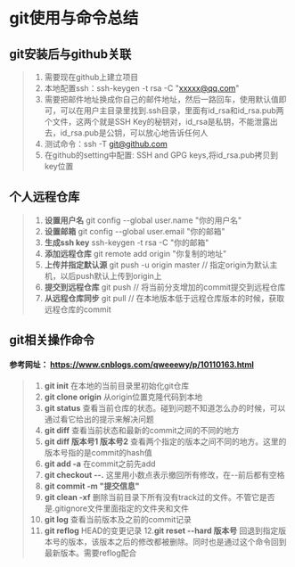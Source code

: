 # git使用与命令总结
## git安装后与github关联
> 1. 需要现在github上建立项目
> 2. 本地配置ssh：ssh-keygen -t rsa -C "xxxxx@qq.com"
> 3. 需要把邮件地址换成你自己的邮件地址，然后一路回车，使用默认值即可，可以在用户主目录里找到.ssh目录，里面有id_rsa和id_rsa.pub两个文件，这两个就是SSH Key的秘钥对，id_rsa是私钥，不能泄露出去，id_rsa.pub是公钥，可以放心地告诉任何人
> 4. 测试命令：ssh -T git@github.com
> 5. 在github的setting中配置: SSH and GPG keys,将id_rsa.pub拷贝到key位置


## 个人远程仓库
> 1. **设置用户名** git config --global user.name "你的用户名"
> 2. **设置邮箱**  git config --global user.email "你的邮箱"
> 3. **生成ssh key**  ssh-keygen -t rsa -C "你的邮箱"
> 4. **添加远程仓库**  git remote add origin "你复制的地址"
> 5. **上传并指定默认源** git push -u origin master  // 指定origin为默认主机，以后push默认上传到origin上
> 6. **提交到远程仓库** git push    // 将当前分支增加的commit提交到远程仓库
> 7. **从远程仓库同步**  git pull    // 在本地版本低于远程仓库版本的时候，获取远程仓库的commit


## git相关操作命令
#### 参考网址： https://www.cnblogs.com/qweeewy/p/10110163.html
> 1. **git init**     在本地的当前目录里初始化git仓库
> 2. **git clone origin**     从origin位置克隆代码到本地
> 3. **git status**      查看当前仓库的状态。碰到问题不知道怎么办的时候，可以通过看它给出的提示来解决问题
> 4. **git diff**      查看当前状态和最新的commit之间的不同的地方
> 5. **git diff 版本号1 版本号2**       查看两个指定的版本之间不同的地方。这里的版本号指的是commit的hash值
> 6. **git add -a**      在commit之前先add
> 7. **git checkout --.**      这里用小数点表示撤回所有修改，在--前后都有空格
> 8. **git commit -m "提交信息"**
> 9. **git clean -xf**     删除当前目录下所有没有track过的文件。不管它是否是.gitignore文件里面指定的文件夹和文件
> 10. **git log**        查看当前版本及之前的commit记录  
> 11. **git reflog**      HEAD的变更记录
> 12.**git reset --hard 版本号**     回退到指定版本号的版本，该版本之后的修改都被删除。同时也是通过这个命令回到最新版本。需要reflog配合
